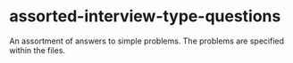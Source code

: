 # assorted-interview-type-questions
An assortment of answers to simple problems. The problems are specified within the files.
